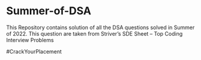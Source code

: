 # Summer-of-DSA

This Repository contains solution of all the DSA questions solved in Summer of 2022. 
This question are taken from Striver’s SDE Sheet – Top Coding Interview Problems

#CrackYourPlacement
